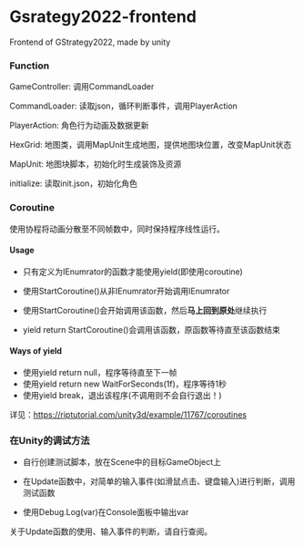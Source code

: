 # Gsrategy2022-frontend
Frontend of GStrategy2022, made by unity



### Function

GameController: 调用CommandLoader

CommandLoader: 读取json，循环判断事件，调用PlayerAction

PlayerAction: 角色行为动画及数据更新

HexGrid: 地图类，调用MapUnit生成地图，提供地图块位置，改变MapUnit状态

MapUnit: 地图块脚本，初始化时生成装饰及资源

initialize: 读取init.json，初始化角色



### Coroutine

使用协程将动画分散至不同帧数中，同时保持程序线性运行。

#### Usage

- 只有定义为IEnumrator的函数才能使用yield(即使用coroutine)

- 使用StartCoroutine()从非IEnumrator开始调用IEnumrator
- 使用StartCoroutine()会开始调用该函数，然后**马上回到原处**继续执行
- yield return StartCoroutine()会调用该函数，原函数等待直至该函数结束

#### Ways of yield

- 使用yield return null，程序等待直至下一帧
- 使用yield return new WaitForSeconds(1f)，程序等待1秒
- 使用yield break，退出该程序(不调用则不会自行退出！)

详见：https://riptutorial.com/unity3d/example/11767/coroutines



### 在Unity的调试方法

- 自行创建测试脚本，放在Scene中的目标GameObject上
- 在Update函数中，对简单的输入事件(如滑鼠点击、键盘输入)进行判断，调用测试函数

- 使用Debug.Log(var)在Console面板中输出var

关于Update函数的使用、输入事件的判断，请自行查阅。
